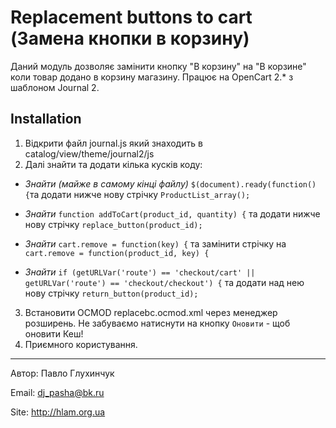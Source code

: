 Replacement buttons to cart (Замена кнопки в корзину)
=============

Даний модуль дозволяє замінити кнопку "В корзину" на "В корзине" коли товар додано в корзину магазину. Працює на OpenCart 2.* з шаблоном Journal 2.


Installation
-----------
1. Відкрити файл journal.js який знаходить в catalog/view/theme/journal2/js
2. Далі знайти та додати кілька кусків коду:

- *Знайти (майже в самому кінці файлу)*
`$(document).ready(function(){`та додати нижче нову стрічку `ProductList_array();`

- *Знайти* `function addToCart(product_id, quantity) {` та додати нижче нову стрічку `replace_button(product_id);`

- *Знайти* `cart.remove = function(key) {` та замінити стрічку на `cart.remove = function(product_id, key) {`

- *Знайти* `if (getURLVar('route') == 'checkout/cart' || getURLVar('route') == 'checkout/checkout') {` та додати над нею нову стрічку `return_button(product_id);`

3. Встановити OCMOD replacebc.ocmod.xml через менеджер розширень. Не забуваємо натиснути на кнопку `Оновити` - щоб оновити Кеш!
4. Приємного користування.



<!--
<file path="catalog/view/theme/journal2/js/journal.js">
	<operation>
	<search><![CDATA[$(document).ready(function(){]]></search>
	<add position="after"><![CDATA[
		ProductList_array();
	]]></add>
	</operation>
    
  	<operation>
	<search><![CDATA[function addToCart(product_id, quantity) {]]></search>
	<add position="after"><![CDATA[
		replace_button(product_id);
	]]></add>
	</operation>
    
    <operation>
	<search><![CDATA[cart.remove = function(key) {]]></search>
	<add position="replace"><![CDATA[
		cart.remove = function(product_id, key) {
	]]></add>
	</operation>
    
    <operation>
	<search><![CDATA[if (getURLVar('route') == 'checkout/cart' || getURLVar('route') == 'checkout/checkout') {]]></search>
	<add position="before"><![CDATA[
		return_button(product_id);
	]]></add>
	</operation>
</file>
-->

-------
Автор: Павло Глухинчук

Email: dj_pasha@bk.ru

Site: http://hlam.org.ua
